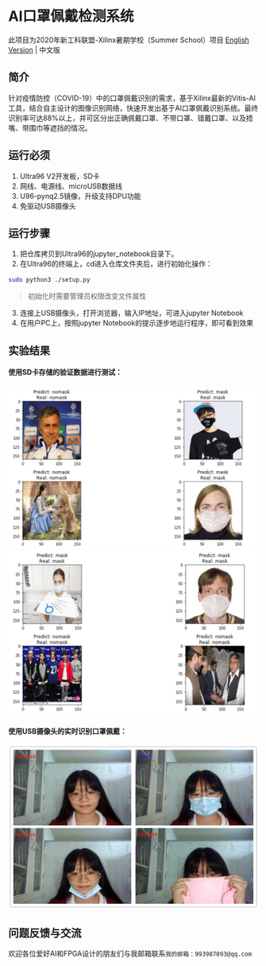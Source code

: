 # AI口罩佩戴检测系统
此项目为2020年新工科联盟-Xilinx暑期学校（Summer School）项目
[English Version](README.md) | 中文版
## 简介
​		针对疫情防控（COVID-19）中的口罩佩戴识别的需求，基于Xilinx最新的Vitis-AI工具，结合自主设计的图像识别网络，快速开发出基于AI口罩佩戴识别系统。最终识别率可达88%以上，并可区分出正确佩戴口罩、不带口罩、错戴口罩、以及捂嘴、带围巾等遮挡的情况。
## 运行必须

1. Ultra96 V2开发板，SD卡
2. 网线、电源线、microUSB数据线
3. U96-pynq2.5镜像，升级支持DPU功能
4. 免驱动USB摄像头

## 运行步骤

1. 把仓库拷贝到Ultra96的jupyter_notebook目录下。
2. 在Ultra96的终端上，cd进入仓库文件夹后，进行初始化操作：
``` bash
sudo python3 ./setup.py
```
> 初始化时需要管理员权限改变文件属性
3. 连接上USB摄像头，打开浏览器，输入IP地址，可进入jupyter Notebook
4. 在用户PC上，按照jupyter Notebook的提示逐步地运行程序，即可看到效果

## 实验结果

#### 使用SD卡存储的验证数据进行测试：

![](image\结果1.jpg)
![](image\结果2.jpg)

#### 使用USB摄像头的实时识别口罩佩戴：
![](image\结果3.png)

## 问题反馈与交流

欢迎各位爱好AI和FPGA设计的朋友们与我邮箱联系`我的邮箱：993987093@qq.com`

